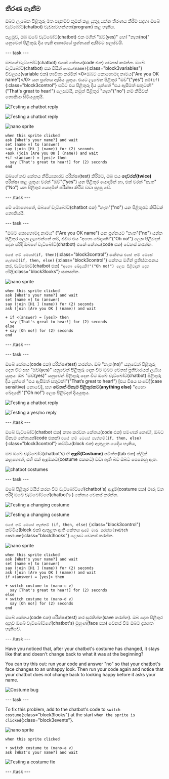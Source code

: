 ## තීරණ ගැනීම

ඔබට ලැබෙන පිළිතුරු මත පදනම්ව කුමක් කළ යුතුද යන්න තීරණය කිරීම සඳහා ඔබේ චැට්බෝට්(chatbot) වැඩසටහන්ගත(program) කළ හැකිය.

පළමුව, ඔබ ඔබේ චැට්බෝට්(chatbot) එක මගින් "ඔව්(yes)" හෝ "නැත(no)" යනුවෙන් පිළිතුරු දිය හැකි ආකාරයේ ප්‍රශ්නයක් ඇසීමට සලස්වයි.

\--- task \---

ඔබගේ චැට්බෝට්(chatbot) එකේ කේතය(code එක) වෙනස් කරන්න. ඔබේ චැට්බෝට්(chatbot) එක විසින් `නාමය(name)`{:class="block3variables"} විචල්‍යය(variable එක) භාවිතා කරමින් <0>ඔබට කොහොමද නාමය("Are you OK name")</0> යන ප්‍රශ්නය ඇසිය යුතුය. එයට ලැබෙන පිළිතුර "ඔව්"("yes") `නම්(if)`{:class="block3control"} එවිට එය පිළිතුරු දිය යුත්තේ "එය ඇසීමත් සතුටක්!"("That's great to hear!") ලෙසටයි, නමුත් පිළිතුර "නැත"("no") නම් කිසිවක් නොකියා සිටියයුතුයි.

![Testing a chatbot reply](images/chatbot-if-test1-annotated.png)

![Testing a chatbot reply](images/chatbot-if-test2.png)

![nano sprite](images/nano-sprite.png)

```blocks3
when this sprite clicked
ask [What's your name?] and wait
set [name v] to (answer)
say (join [Hi ] (name)) for (2) seconds
+ask (join [Are you OK ] (name)) and wait
+if <(answer) = [yes]> then
  say [That's great to hear!] for (2) seconds
end
```

ඔබගේ නව කේතය නිසියාකාරව පරීක්ෂා(test) කිරීමට, ඔබ එය **දෙවරක්(twice)** පරීක්ෂා කළ යුතුය: වරක් "ඔව්"("yes") යන පිළිතුර යොදමින් හා, එක් වරක් "නැත"("No") යන පිළිතුර යොදමින් පරීක්ෂා කිරීම වඩා සුදුසු වේ.

\--- /task \---

මේ මොහොතේ, ඔබගේ චැට්බෝට්(chatbot එක) "නැත"("no") යන පිළිතුරට කිසිවක් නොකියයි.

\--- task \---

"ඔබට කොහොමද නාමය" ("Are you OK name") යන ප්‍රශ්නයට "නැත"("no") යන්න පිළිතුර ලෙස ලැබෙන්නේ නම්, එවිට එය "අහො ඛේදයකි!"("Oh no!") ලෙස පිළිවදන් දෙන පරිදි ඔබගේ චැට්බෝට්(chatbot) එකේ කේතය(code එක) වෙනස් කරන්න.

`එසේ නම් මෙසේ(if, then)`{:class="block3control"} කේතය `එසේ නම් මෙසේ නැත්නම්(if, then, else)` {:class="block3control"} කේතය මගින් ප්‍රතිස්ථාපනය කර, චැට්බොට්(chatbot එක) `"අහො ඛේදයකි!"("Oh no!") ලෙස පිළිවදන් දෙන පරිදි`{:class="block3looks"} සකසන්න.

![nano sprite](images/nano-sprite.png)

```blocks3
when this sprite clicked
ask [What's your name?] and wait
set [name v] to (answer)
say (join [Hi ] (name)) for (2) seconds
ask (join [Are you OK ] (name)) and wait

+ if <(answer) = [yes]> then
  say [That's great to hear!] for (2) seconds
else 
+ say [Oh no!] for (2) seconds
end
```

\--- /task \---

\--- task \---

ඔබේ කේතය(code එක) පරීක්ෂා(test) කරන්න. ඔබ "නැත(no)" යනුවෙන් පිළිතුරු දෙන විට සහ "ඔව්(yes)" යනුවෙන් පිළිතුරු දෙන විට ඔබට වෙනස් ප්‍රතිචාරයක් ලැබිය යුතුය: ඔබ "ඔව්(yes)" යනුවෙන් පිළිතුරු දෙන විට ඔබේ චැට්බෝට්(chatbot) පිළිතුරු දිය යුත්තේ "එය ඇසීමත් සතුටක්!"("That’s great to hear!") [එය විෂය සංවේදී(case sensitive) නොවේ], සහ **වෙනත් ඕනෑම පිළිතුරකට(anything else)** "අහො ඛේදයකි!"("Oh no!") ලෙස පිළිවදන් දියයුතුය. 

![Testing a chatbot reply](images/chatbot-if-test2.png)

![Testing a yes/no reply](images/chatbot-if-else-test.png)

\--- /task \---

ඔබේ චැට්බෝට්(chatbot එක) කතා කරවන කේතය(code එක) පමණක් නොව!, ඔබට ඕනෑම කේතයක්(code එකක්) `එසේ නම් මෙසේ නැත්නම්(if, then, else)`{:class="block3control"} කට්ටිය(block එක) ඇතුළත යෙදිය හැකිය, 

ඔබ ඔබේ චැට්බෝට්(chatbot's) හි **ඇඳුම්(Costume)** පටිත්ත(tab එක) ක්ලික් කළහොත්, එහි එක් ඇඳුමකට(costume එකකට) වඩා ඇති බව ඔබට පෙනෙනු ඇත.

![chatbot costumes](images/chatbot-costume-view-annotated.png)

\--- task \---

ඔබේ පිළිතුර ටයිප් කරන විට චැට්බෝට්ගේ(chatbot's) ඇඳුම්(costume එක) මාරු වන පරිදි ඔබේ චැට්බෝට්ගේ(chatbot's ) කේතය වෙනස් කරන්න.

![Testing a changing costume](images/chatbot-costume-test1.png)

![Testing a changing costume](images/chatbot-costume-test2.png)

`එසේ නම් මෙසේ නැත්නම් (if, then, else)` {:class="block3control"} කට්ටිය(block එක) ඇතුළත ඇති කේතය `ඇඳුම් මාරු කරන්න(switch costume`{:class="block3looks"} ලෙසට වෙනස් කරන්න.

![nano sprite](images/nano-sprite.png)

```blocks3
when this sprite clicked
ask [What's your name?] and wait
set [name v] to (answer)
say (join [Hi ] (name)) for (2) seconds
ask (join [Are you OK ] (name)) and wait
if <(answer) = [yes]> then

+ switch costume to (nano-c v)
  say [That's great to hear!] for (2) seconds
else 
+ switch costume to (nano-d v)
  say [Oh no!] for (2) seconds 
end
```

ඔබේ කේතය(code එක) පරීක්ෂා(test) කර සුරකින්න(save කරන්න). ඔබ දෙන පිළිතුර අනුව ඔබේ චැට්බෝට්ගේ(chatbot's) මුහුණ(face එක) වෙනස් වීම ඔබට දැකගත හැකිවේ.

\--- /task \---

Have you noticed that, after your chatbot's costume has changed, it stays like that and doesn't change back to what it was at the beginning?

You can try this out: run your code and answer "no" so that your chatbot's face changes to an unhappy look. Then run your code again and notice that your chatbot does not change back to looking happy before it asks your name.

![Costume bug](images/chatbot-costume-bug-test.png)

\--- task \---

To fix this problem, add to the chatbot's code to `switch costume`{:class="block3looks"} at the start `when the sprite is clicked`{:class="block3events"}.

![nano sprite](images/nano-sprite.png)

```blocks3
when this sprite clicked

+ switch costume to (nano-a v)
ask [What's your name?] and wait
```

![Testing a costume fix](images/chatbot-costume-fix-test.png)

\--- /task \---